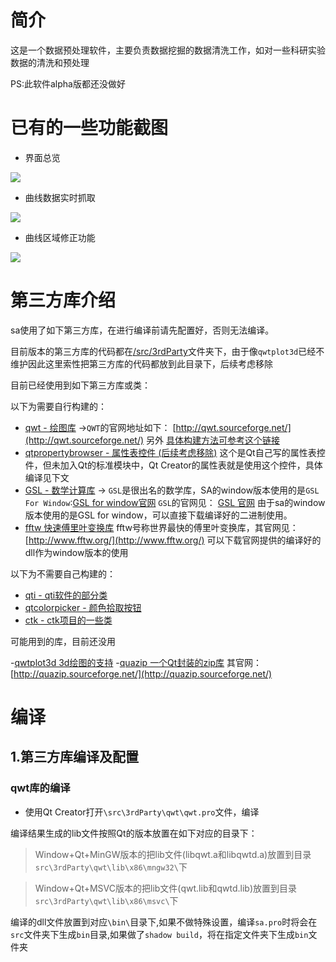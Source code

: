 # 简介

这是一个数据预处理软件，主要负责数据挖掘的数据清洗工作，如对一些科研实验数据的清洗和预处理

PS:此软件alpha版都还没做好

# 已有的一些功能截图

- 界面总览

![](https://github.com/czyt1988/sa/raw/master/doc/screenshot/01.gif)

- 曲线数据实时抓取

![](https://github.com/czyt1988/sa/raw/master/doc/screenshot/02.gif)

- 曲线区域修正功能

![](https://github.com/czyt1988/sa/raw/master/doc/screenshot/03.gif)

# 第三方库介绍

sa使用了如下第三方库，在进行编译前请先配置好，否则无法编译。

目前版本的第三方库的代码都在[/src/3rdParty](https://github.com/czyt1988/sa/raw/master/src/3rdParty)文件夹下，由于像`qwtplot3d`已经不维护因此这里索性把第三方库的代码都放到此目录下，后续考虑移除

目前已经使用到如下第三方库或类：

以下为需要自行构建的：

- [qwt - 绘图库](https://github.com/czyt1988/sa/tree/master/src/3rdParty/qwt)  ->`QWT`的官网地址如下： [http://qwt.sourceforge.net/](http://qwt.sourceforge.net/) 另外 [ 具体构建方法可参考这个链接](http://blog.csdn.net/czyt1988/article/details/11999985)
- [qtpropertybrowser - 属性表控件 (后续考虑移除)](https://github.com/czyt1988/sa/tree/master/src/3rdParty/qtpropertybrowser) 这个是Qt自己写的属性表控件，但未加入Qt的标准模块中，Qt Creator的属性表就是使用这个控件，具体编译见下文
- [GSL - 数学计算库](https://github.com/czyt1988/sa/tree/master/src/czy/gsl) -> `GSL`是很出名的数学库，SA的window版本使用的是`GSL For Window`:[GSL for window官网](http://david.geldreich.free.fr/dev.html) `GSL`的官网见： [GSL 官网](http://ftp.gnu.org/gnu/gsl/) 由于sa的window版本使用的是GSL for window，可以直接下载编译好的二进制使用。
- [fftw 快速傅里叶变换库](https://github.com/czyt1988/sa/tree/master/src/czy/fftw) fftw号称世界最快的傅里叶变换库，其官网见：[http://www.fftw.org/](http://www.fftw.org/) 可以下载官网提供的编译好的dll作为window版本的使用

以下为不需要自己构建的：

- [qti - qti软件的部分类](https://github.com/czyt1988/sa/tree/master/src/3rdParty/qti)
- [qtcolorpicker - 颜色拾取按钮](https://github.com/czyt1988/sa/tree/master/src/3rdParty/qtcolorpicker)
- [ctk - ctk项目的一些类](https://github.com/czyt1988/sa/tree/master/src/3rdParty/ctk)

可能用到的库，目前还没用

-[qwtplot3d 3d绘图的支持](https://github.com/czyt1988/sa/tree/master/src/3rdParty/qwtplot3d)
-[quazip 一个Qt封装的zip库](https://github.com/czyt1988/sa/tree/master/src/3rdParty/quazip) 其官网：[http://quazip.sourceforge.net/](http://quazip.sourceforge.net/)

# 编译

## 1.第三方库编译及配置

### qwt库的编译

- 使用Qt Creator打开`\src\3rdParty\qwt\qwt.pro`文件，编译

编译结果生成的lib文件按照Qt的版本放置在如下对应的目录下：

> Window+Qt+MinGW版本的把lib文件(libqwt.a和libqwtd.a)放置到目录`src\3rdParty\qwt\lib\x86\mngw32\`下 

> Window+Qt+MSVC版本的把lib文件(qwt.lib和qwtd.lib)放置到目录`src\3rdParty\qwt\lib\x86\msvc\`下 

编译的dll文件放置到对应`\bin\`目录下,如果不做特殊设置，编译`sa.pro`时将会在`src`文件夹下生成`bin`目录,如果做了`shadow build`，将在指定文件夹下生成`bin`文件夹

### 